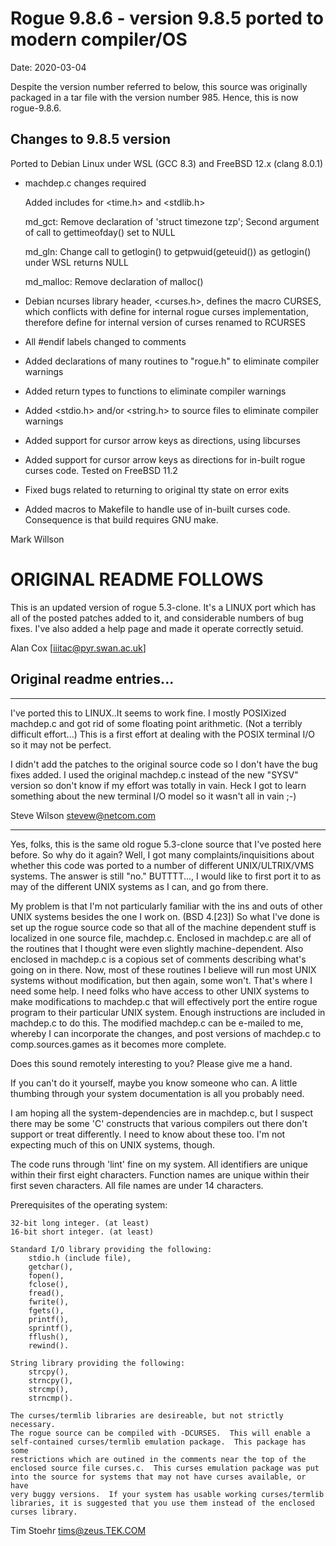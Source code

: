 # Rogue 9.8.6 - version 9.8.5 ported to modern compiler/OS

Date: 2020-03-04

Despite the version number referred to below, this source  was originally
packaged in a tar file with the version number 985.  Hence, this is
now rogue-9.8.6.

## Changes to 9.8.5 version

Ported to Debian Linux under WSL (GCC 8.3) and FreeBSD 12.x (clang 8.0.1)

* machdep.c changes required

  Added includes for <time.h> and <stdlib.h>

  md_gct: Remove declaration of 'struct timezone tzp';
          Second argument of call to gettimeofday() set to NULL

  md_gln: Change call to getlogin() to getpwuid(geteuid()) as
          getlogin() under WSL returns NULL

  md_malloc: Remove declaration of malloc()
  
* Debian ncurses library header, <curses.h>, defines the macro CURSES,
  which conflicts with define for internal rogue curses
  implementation, therefore define for internal version of curses
  renamed to RCURSES

* All #endif labels changed to comments

* Added declarations of many routines to "rogue.h" to eliminate
  compiler warnings

* Added return types to functions to eliminate compiler warnings

* Added <stdio.h> and/or <string.h> to source files to eliminate
  compiler warnings

* Added support for cursor arrow keys as directions, using libcurses

* Added support for cursor arrow keys as directions for in-built rogue
  curses code. Tested on FreeBSD 11.2

* Fixed bugs related to returning to original tty state on error exits

* Added macros to Makefile to handle use of in-built curses
  code. Consequence is that build requires GNU make.

Mark Willson

# ORIGINAL README FOLLOWS

This is an updated version of rogue 5.3-clone. It's a LINUX port which
has all of the posted patches added to it, and considerable numbers of
bug fixes. I've also added a help page and made it operate correctly
setuid.

Alan Cox [iiitac@pyr.swan.ac.uk]

## Original readme entries...
----
I've ported this to LINUX..It seems to work fine.  I mostly
POSIXized machdep.c and got rid of some floating point 
arithmetic.  (Not a terribly difficult effort...)  This 
is a first effort at dealing with the POSIX terminal I/O
so it may not be perfect.  

I didn't add the patches to the original source code
so I don't have the bug fixes added.  I used the original
machdep.c instead of the new "SYSV" version so don't know
if my effort was totally in vain. Heck I got to learn something
about the new terminal I/O model so it wasn't all in vain ;-)

Steve Wilson stevew@netcom.com

----
Yes, folks, this is the same old rogue 5.3-clone source that I've posted
here before.  So why do it again?  Well, I got many complaints/inquisitions
about whether this code was ported to a number of different UNIX/ULTRIX/VMS
systems.  The answer is still "no."  BUTTTT..., I would like to first port
it to as may of the different UNIX systems as I can, and go from there.

My problem is that I'm not particularly familiar with the ins and outs of
other UNIX systems besides the one I work on. (BSD 4.[23])  So what I've
done is set up the rogue source code so that all of the machine dependent
stuff is localized in one source file, machdep.c.  Enclosed in machdep.c
are all of the routines that I thought were even slightly machine-dependent.
Also enclosed in machdep.c is a copious set of comments describing what's
going on in there.  Now, most of these routines I believe will run most
UNIX systems without modification, but then again, some won't.
That's where I need some help.  I need folks who have access to other
UNIX systems to make modifications to machdep.c that will effectively
port the entire rogue program to their particular UNIX system.  Enough
instructions are included in machdep.c to do this.  The modified machdep.c
can be e-mailed to me, whereby I can incorporate the changes, and post
versions of machdep.c to comp.sources.games as it becomes more complete.

Does this sound remotely interesting to you?  Please give me a hand.

If you can't do it yourself, maybe you know someone who can.  A little
thumbing through your system documentation is all you probably need.

I am hoping all the system-dependencies are in machdep.c, but I suspect
there may be some 'C' constructs that various compilers out there don't
support or treat differently.  I need to know about these too.  I'm not
expecting much of this on UNIX systems, though.

The code runs through 'lint' fine on my system.  All identifiers are unique
within their first eight characters.  Function names are unique within
their first seven characters.  All file names are under 14 characters.


Prerequisites of the operating system:

	32-bit long integer. (at least)
	16-bit short integer. (at least)

	Standard I/O library providing the following:
		stdio.h (include file),
		getchar(),
		fopen(),
		fclose(),
		fread(),
		fwrite(),
		fgets(),
		printf(),
		sprintf(),
		fflush(),
		rewind().

	String library providing the following:
		strcpy(),
		strncpy(),
		strcmp(),
		strncmp().

	The curses/termlib libraries are desireable, but not strictly necessary.
	The rogue source can be compiled with -DCURSES.  This will enable a
	self-contained curses/termlib emulation package.  This package has some
	restrictions which are outined in the comments near the top of the
	enclosed source file curses.c.  This curses emulation package was put
	into the source for systems that may not have curses available, or have
	very buggy versions.  If your system has usable working curses/termlib
	libraries, it is suggested that you use them instead of the enclosed
	curses library.


Tim Stoehr
tims@zeus.TEK.COM

